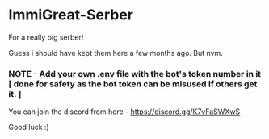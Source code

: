 # ImmiGreat-Serber
For a really big serber!

Guess i should have kept them here a few months ago. But nvm. 

### NOTE - Add your own .env file with the bot's token number in it [ done for safety as the bot token can be misused if others get it. ]


You can join the discord from here - https://discord.gg/K7vFaSWXwS

Good luck :)
